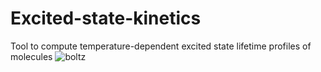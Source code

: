 # Excited-state-kinetics
Tool to compute temperature-dependent excited state lifetime profiles of molecules
![boltz](https://user-images.githubusercontent.com/62085200/112264084-9966cc00-8c2d-11eb-8e5d-55a68fb3e49e.jpg)
